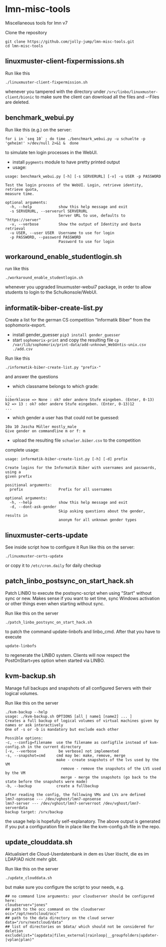 # lmn-misc-tools
Miscellaneous tools for lmn v7

Clone the repository
```
git clone https://github.com/jolly-jump/lmn-misc-tools.git
cd lmn-misc-tools
```

## linuxmuster-client-fixpermissions.sh

Run like this
```
./linuxmuster-client-fixpermission.sh
```

whenever you tampered with the directory under
``/srv/linbo/linuxmuster-client/bionic`` to make sure the client can
download all the files and ``~``-Files are deleted.

## benchmark_webui.py

Run like this (e.g.) on the server:
```
for i in `seq 10` ; do time ./benchmark_webui.py -u schuelte -p 'geheim!' >/dev/null 2>&1 &  done
```

to simulate ten login processes in the WebUI.
- install ``pygments`` module to have pretty printed output
- usage: 
```
usage: benchmark_webui.py [-h] [-s SERVERURL] [-v] -u USER -p PASSWORD

Test the login process of the WebUI. Login, retrieve identity, retrieve quota,
measure time.

optional arguments:
  -h, --help            show this help message and exit
  -s SERVERURL, --serverurl SERVERURL
                        Server URL to use, defaults to "https://server"
  -v, --verbose         Show the output of Identity and Quota retrieval
  -u USER, --user USER  Username to use for login
  -p PASSWORD, --password PASSWORD
                        Password to use for login
```

## workaround_enable_studentlogin.sh

run like this
```
./workaround_enable_studentlogin.sh
```
whenever you upgraded linuxmuster-webui7 package, in order to allow
students to login to the Schulkonsole/WebUI.

## informatik-biber-create-list.py

Create a list for the german CS competition "Informatik Biber" from the sophomorix-export.

- install gender_guesser ``pip3 install gender_guesser``
- start ``sophomorix-print`` and copy the resulting file ``cp /var/lib/sophomorix/print-data/add-unknown_WebUntis-unix.csv  ./add.csv``

Run like this
```
./informatik-biber-create-list.py "prefix-"
```
and answer the questions
- which classname belongs to which grade:
```
...
biberklasse => None : ok? oder andere Stufe eingeben. (Enter, 0-13)
k2 => 13 : ok? oder andere Stufe eingeben. (Enter, 0-13)12
...
```
- which gender a user has that could not be guessed:
```
10a 10 Jascha Müller mostly_male
Give gender on commandline m or f: m
```

- upload the resulting file ``schueler.biber.csv`` to the competition

complete usage:
```
usage: informatik-biber-create-list.py [-h] [-d] prefix

Create logins for the Informatik Biber with usernames and passwords, using a
given prefix

positional arguments:
  prefix                Prefix for all usernames

optional arguments:
  -h, --help            show this help message and exit
  -d, --dont-ask-gender
                        Skip asking questions about the gender, results in
                        anonym for all unknown gender types
```

## linuxmuster-certs-update

See inside script how to configure it
Run like this on the server:
```
./linuxmuster-certs-update
```
or copy it to ``/etc/cron.daily`` for daily checkup

## patch_linbo_postsync_on_start_hack.sh

Patch LINBO to execute the postsync-script when using "Start" without
sync or new. Makes sense if you want to set time, sync Windows
activation or other things even when starting without sync.

Run like this on the server
```
./patch_linbo_postsync_on_start_hack.sh
```
to patch the command update-linbofs and linbo_cmd. After that you have to execute
```
update-linbofs
```
to regenerate the LINBO system. Clients will now respect the
PostOnStart=yes option when started via LINBO.


## kvm-backup.sh

Manage full backups and snapshots of all configured Servers with their logical volumes.

Run like this on the server
```
./kvm-backup --help
usage: ./kvm-backup.sh OPTIONS [all | name1 [name2] ... ]
Creates a full backup of logical volumes of virtual machines given by names or ask interactively
One of -s or -b is mandatory but exclude each other

Possible options:
-c, --config=filename  use the filename as configfile instead of kvm-config.sh in the current directory
[-v, --verbose          be verbose] not implemented
-s, --snapshot=cmd     cmd may be: make, remove, merge
                       make - create snapshots of the lvs used by the VM
                         remove - remove the snapshots of the LVS used by the VM
                         merge - merge the snapshots (go back to the state before the snapshots were made)
-b, --backup           create a fullbackup

after reading the config, the following VMs and LVs are defined
lmn7-opnsense --- /dev/vghost/lmn7-opnsense
lmn7-server --- /dev/vghost/lmn7-serverroot /dev/vghost/lmn7-serverdata
backup target: /srv/backup
```
the usage help is hopefully self-explanatory. The above output is generated if you put a configuration file in place like the kvm-config.sh file in the repo.

## update_clouddata.sh

Aktualisiert die Cloud-Userdatenbank in dem es User löscht, die es im LDAP/AD nicht mehr gibt.

Run like this on the server
```
./update_clouddata.sh
```
but make sure you configure the script to your needs, e.g.

```
## no command line arguments: your cloudserver should be configured here:
cloudserver="jones"
## path to the occ command on the cloudserver
occ="/opt/nextcloud/occ"
## path to the data directory on the cloud server
data="/srv/nextcloud/data"
## list of directories on $data/ which should not be considered for deletion
excludelist="(appdata|files_external|rainloop|__groupfolders|updater-|vplan|plan)" 
```
